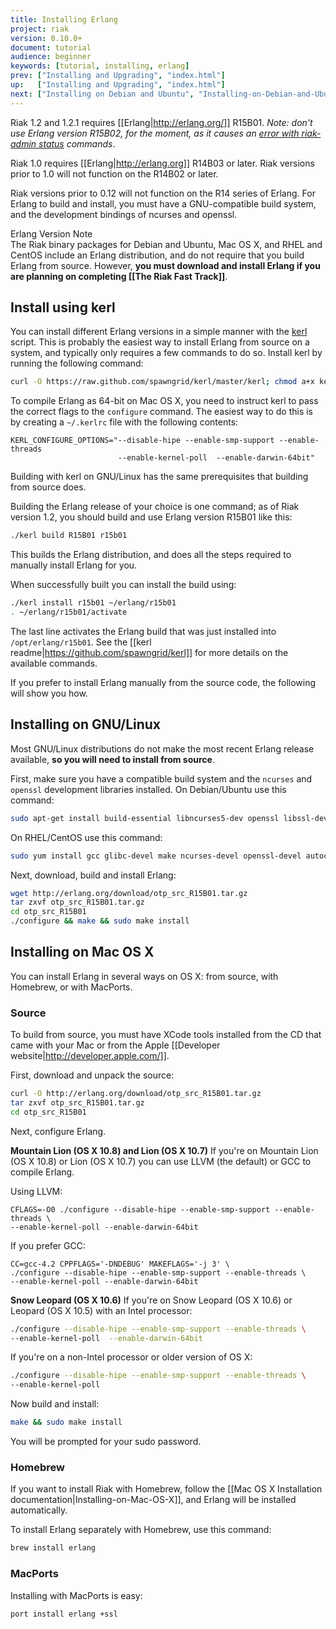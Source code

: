 ```yaml
---
title: Installing Erlang
project: riak
version: 0.10.0+
document: tutorial
audience: beginner
keywords: [tutorial, installing, erlang]
prev: ["Installing and Upgrading", "index.html"]
up:   ["Installing and Upgrading", "index.html"]
next: ["Installing on Debian and Ubuntu", "Installing-on-Debian-and-Ubuntu.html"]
---
```


Riak 1.2 and 1.2.1 requires [[Erlang|http://erlang.org/]] R15B01. *Note: don't use Erlang version R15B02, for the moment, as it causes an [error with riak-admin status](https://github.com/basho/riak/issues/227) commands*.

Riak 1.0 requires [[Erlang|http://erlang.org]] R14B03 or later. Riak versions prior to 1.0 will not function on the R14B02 or later. 

Riak versions prior to 0.12 will not function on the R14 series of Erlang. For Erlang to build and install, you must have a GNU-compatible build system, and the development bindings of ncurses and openssl.

<div class="note">
<div class="title">Erlang Version Note</div>
The Riak binary packages for Debian and Ubuntu, Mac OS X, and RHEL and CentOS include an Erlang distribution, and do not require that you build Erlang from source. However, <strong>you must download and install Erlang if you are planning on completing [[The Riak Fast Track]]</strong>.
</div>

## Install using kerl

You can install different Erlang versions in a simple manner with the [kerl](https://github.com/spawngrid/kerl) script. This is probably the easiest way to install Erlang from source on a system, and typically only requires a few commands to do so. Install kerl by running the following command:

```bash
curl -O https://raw.github.com/spawngrid/kerl/master/kerl; chmod a+x kerl
```

To compile Erlang as 64-bit on Mac OS X, you need to instruct kerl to pass the correct flags to the `configure` command. The easiest way to do this is by creating a `~/.kerlrc` file with the following contents:

```text
KERL_CONFIGURE_OPTIONS="--disable-hipe --enable-smp-support --enable-threads
                        --enable-kernel-poll  --enable-darwin-64bit"
```

Building with kerl on GNU/Linux has the same prerequisites that building from source does.

Building the Erlang release of your choice is one command; as of Riak version 1.2, you should build and use Erlang version R15B01 like this:

```bash
./kerl build R15B01 r15b01
```

This builds the Erlang distribution, and does all the steps required to manually install Erlang for you.

When successfully built you can install the build using:

```bash
./kerl install r15b01 ~/erlang/r15b01
. ~/erlang/r15b01/activate
```

The last line activates the Erlang build that was just installed into `/opt/erlang/r15b01`. See the [[kerl readme|https://github.com/spawngrid/kerl]] for more details on the available commands.

If you prefer to install Erlang manually from the source code, the following will show you how.

## Installing on GNU/Linux
Most GNU/Linux distributions do not make the most recent Erlang release available, **so you will need to install from source**.

First, make sure you have a compatible build system and the `ncurses` and `openssl` development libraries installed. On Debian/Ubuntu use this command:

```bash
sudo apt-get install build-essential libncurses5-dev openssl libssl-dev
```

On RHEL/CentOS use this command:

```bash
sudo yum install gcc glibc-devel make ncurses-devel openssl-devel autoconf
```

Next, download, build and install Erlang:

```bash
wget http://erlang.org/download/otp_src_R15B01.tar.gz
tar zxvf otp_src_R15B01.tar.gz
cd otp_src_R15B01
./configure && make && sudo make install
```

## Installing on Mac OS X
You can install Erlang in several ways on OS X: from source, with Homebrew, or with MacPorts.

### Source
To build from source, you must have XCode tools installed from the CD that came with your Mac or from the Apple [[Developer website|http://developer.apple.com/]].

First, download and unpack the source:

```bash
curl -O http://erlang.org/download/otp_src_R15B01.tar.gz
tar zxvf otp_src_R15B01.tar.gz
cd otp_src_R15B01
```

Next, configure Erlang.

**Mountain Lion (OS X 10.8) and Lion (OS X 10.7)**
If you're on Mountain Lion (OS X 10.8) or Lion (OS X 10.7) you can use LLVM (the default) or GCC to compile Erlang.

Using LLVM:

```text
CFLAGS=-O0 ./configure --disable-hipe --enable-smp-support --enable-threads \
--enable-kernel-poll --enable-darwin-64bit
```

If you prefer GCC:

```text
CC=gcc-4.2 CPPFLAGS='-DNDEBUG' MAKEFLAGS='-j 3' \
./configure --disable-hipe --enable-smp-support --enable-threads \
--enable-kernel-poll --enable-darwin-64bit
```

**Snow Leopard (OS X 10.6)**
If you're on Snow Leopard (OS X 10.6) or Leopard (OS X 10.5) with an Intel processor:

```bash
./configure --disable-hipe --enable-smp-support --enable-threads \
--enable-kernel-poll  --enable-darwin-64bit
```

If you're on a non-Intel processor or older version of OS X:

```bash
./configure --disable-hipe --enable-smp-support --enable-threads \
--enable-kernel-poll
```

Now build and install:

```bash
make && sudo make install
```

You will be prompted for your sudo password.

### Homebrew
If you want to install Riak with Homebrew, follow the [[Mac OS X Installation documentation|Installing-on-Mac-OS-X]], and Erlang will be installed automatically.

To install Erlang separately with Homebrew, use this command:

```bash
brew install erlang
```

### MacPorts
Installing with MacPorts is easy:

```bash
port install erlang +ssl
```
